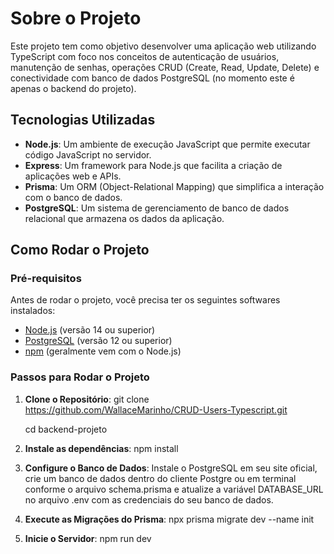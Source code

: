# Sobre o Projeto

Este projeto tem como objetivo desenvolver uma aplicação web utilizando TypeScript com foco nos conceitos de autenticação de usuários,
manutenção de senhas, operações CRUD (Create, Read, Update, Delete) e conectividade com banco de dados
PostgreSQL (no momento este é apenas o backend do projeto).

## Tecnologias Utilizadas

- **Node.js**: Um ambiente de execução JavaScript que permite executar código JavaScript no servidor.
- **Express**: Um framework para Node.js que facilita a criação de aplicações web e APIs.
- **Prisma**: Um ORM (Object-Relational Mapping) que simplifica a interação com o banco de dados.
- **PostgreSQL**: Um sistema de gerenciamento de banco de dados relacional que armazena os dados da aplicação.


## Como Rodar o Projeto

### Pré-requisitos

Antes de rodar o projeto, você precisa ter os seguintes softwares instalados:

- [Node.js](https://nodejs.org/) (versão 14 ou superior)
- [PostgreSQL](https://www.postgresql.org/download/) (versão 12 ou superior)
- [npm](https://www.npmjs.com/get-npm) (geralmente vem com o Node.js)

### Passos para Rodar o Projeto

1. **Clone o Repositório**:
   git clone https://github.com/WallaceMarinho/CRUD-Users-Typescript.git
   
   cd backend-projeto


2.  **Instale as dependências**:
   npm install

3.  **Configure o Banco de Dados**:
Instale o PostgreSQL em seu site oficial, crie um banco de dados dentro do cliente Postgre ou em terminal conforme o arquivo schema.prisma e atualize a variável DATABASE_URL no arquivo .env com as credenciais do seu banco de dados.

4.  **Execute as Migrações do Prisma**:
npx prisma migrate dev --name init

5. **Inicie o Servidor**:
npm run dev

